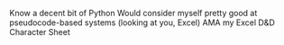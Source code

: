 Know a decent bit of Python
Would consider myself pretty good at pseudocode-based systems (looking at you, Excel)
AMA my Excel D&D Character Sheet 

